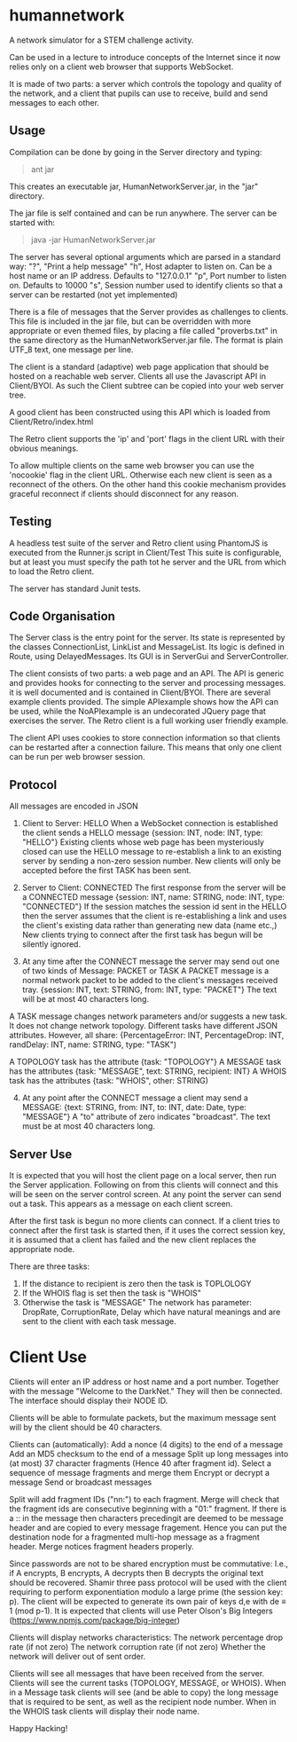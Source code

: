 humannetwork
============

A network simulator for a STEM challenge activity.

Can be used in a lecture to introduce concepts of the Internet since it now relies only on a client web browser that supports WebSocket.

It is made of two parts: a server which controls the topology and quality of the network, and a client that pupils can use to receive, build and send messages to each other.

Usage
-----
Compilation can be done by going in the Server directory and typing:

> ant jar

This creates an executable jar, HumanNetworkServer.jar, in the "jar" directory.

The jar file is self contained and can be run anywhere.  The server can be started with:

> java -jar HumanNetworkServer.jar

The server has several optional arguments which are parsed in a standard way:
   "?", "Print a help message"
   "h", Host adapter to listen on.  Can be a host name or an IP address. Defaults to "127.0.0.1"
   "p", Port number to listen on.  Defaults to 10000
   "s", Session number used to identify clients so that a server can be restarted (not yet implemented)

There is a file of messages that the Server provides as challenges to clients.  This file is included in the jar file, but can be overridden with more appropriate or even themed files, by placing a file called "proverbs.txt" in the same directory as the HumanNetworkServer.jar file.  The format is plain UTF_8 text, one message per line.

The client is a standard (adaptive) web page application that should be hosted on a reachable web server.  Clients all use the Javascript API in Client/BYOI.  As such the Client subtree can be copied into your web server tree.

A good client has been constructed using this API which is loaded from Client/Retro/index.html

The Retro client supports the 'ip' and 'port' flags in the client URL with their obvious meanings.

To allow multiple clients on the same web browser you can use the 'nocookie' flag in the client URL.  Otherwise each new client is seen as a reconnect of the others.  On the other hand this cookie mechanism provides graceful reconnect if clients should disconnect for any reason.

Testing
-------
A headless test suite of the server and Retro client using PhantomJS is executed from the Runner.js script in Client/Test
This suite is configurable, but at least you must specify the path tot he server and the URL from which to load the Retro client.

The server has standard Junit tests.

Code Organisation
-----------------
The Server class is the entry point for the server. Its state is represented by the classes ConnectionList, LinkList and MessageList. Its logic is defined in Route, using DelayedMessages. Its GUI is in ServerGui and ServerController.

The client consists of two parts: a web page and an API.
The API is generic and provides hooks for connecting to the server and processing messages.  it is well documented and is contained in Client/BYOI.
There are several example clients provided.  The simple APIexample shows how the API can be used, while the NoAPIexample is an undecorated JQuery page that exercises the server.
The Retro client is a full working user friendly example.

The client API uses cookies to store connection information so that clients can be restarted after a connection failure.  This means that only one client can be run per web browser session.


Protocol
--------
All messages are encoded in JSON

1. Client to Server: HELLO
When a WebSocket connection is established the client sends a HELLO message
{session: INT, node: INT, type: "HELLO"}
Existing clients whose web page has been mysteriously closed can use the HELLO message to re-establish a link to an existing server by sending a non-zero session number.
New clients will only be accepted before the first TASK has been sent.

2. Server to Client: CONNECTED
The first response from the server will be a CONNECTED message
{session: INT, name: STRING, node: INT, type: "CONNECTED"}
If the session matches the session id sent in the HELLO then the server assumes that the client is re-establishing a link and uses the client's existing data rather than generating new data (name etc.,)
New clients trying to connect after the first task has begun will be silently ignored.

3. At any time after the CONNECT message the server may send out one of two kinds of Message: PACKET or TASK
  A PACKET message is a normal network packet to be added to the client's messages received tray.
  {session: INT, text: STRING, from: INT, type: "PACKET"}
  The text will be at most 40 characters long.

  A TASK message changes network parameters and/or suggests a new task.  It does not change network topology.
  Different tasks have different JSON attributes.  However, all share:
  {PercentageError: INT, PercentageDrop: INT, randDelay: INT, name: STRING, type: "TASK")

  A TOPOLOGY task has the attribute {task: "TOPOLOGY"}
  A MESSAGE task has the attributes {task: "MESSAGE", text: STRING, recipient: INT}
  A WHOIS task has the attributes {task: "WHOIS", other: STRING)

4. At any point after the CONNECT message a client may send a MESSAGE:
  {text: STRING, from: INT, to: INT, date: Date, type: "MESSAGE"}
  A "to" attribute of zero indicates "broadcast". The text must be at most 40 characters long.
  
Server Use
----------
It is expected that you will host the client page on a local server, then run the Server application.
Following on from this clients will connect and this will be seen on the server control screen.
At any point the server can send out a task.  This appears as a message on each client screen.

After the first task is begun no more clients can connect.  If a client tries to connect after the first task is started then, if it uses the correct session key, it is assumed that a client has failed and the new client replaces the appropriate node.

There are three tasks:
1) If the distance to recipient is zero then the task is TOPLOLOGY
2) If the WHOIS flag is set then the task is "WHOIS"
3) Otherwise the task is "MESSAGE"
The network has parameter: DropRate, CorruptionRate, Delay which have natural meanings and are sent to the client with each task message.

Client Use
================
Clients will enter an IP address or host name and a port number.  Together with the message "Welcome to the DarkNet."
They will then be connected.  The interface should display their NODE ID.

Clients will be able to formulate packets, but the maximum message sent will by the client should be 40 characters.

Clients can (automatically):
 Add a nonce (4 digits) to the end of a message
 Add an MD5 checksum to the end of a message
 Split up long messages into (at most) 37 character fragments (Hence 40 after fragment id).
 Select a sequence of message fragments and merge them
 Encrypt or decrypt a message
 Send or broadcast messages

Split will add fragment IDs ("nn:") to each fragment. Merge will check that the fragment ids are consecutive beginning with a "01:" fragment.
If there is a :: in the message then characters precedingit are deemed to be message header and are copied to every message fragement.  Hence you can put the destination node for a fragmented multi-hop message as a fragment header.  Merge notices fragment headers properly.  

Since passwords are not to be shared encryption must be commutative:  I.e., if A encrypts, B encrypts, A decrypts then B decrypts the original text should be recovered.  Shamir three pass protocol will be used with the client requiring to perform exponentiation modulo a large prime (the session key: p).  The client will be expected to generate its own pair of keys d,e with de ≡ 1 (mod p-1).  It is expected that clients will use Peter Olson's Big Integers (https://www.npmjs.com/package/big-integer)

Clients will display networks characteristics:
 The network percentage drop rate (if not zero)
 The network corruption rate (if not zero)
 Whether the network will deliver out of sent order.

Clients will see all messages that have been received from the server.
Clients will see the current tasks (TOPOLOGY, MESSAGE, or WHOIS).
When in a Message task clients will see (and be able to copy) the long message that is required to be sent, as well as the recipient node number.
When in the WHOIS task clients will display their node name.

Happy Hacking!
